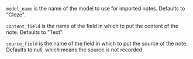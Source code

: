 `model_name` is the name of the model to use for imported notes. Defaults to
"Cloze".

`content_field` is the name of the field in which to put the content of the
note. Defaults to "Text".

`source_field` is the name of the field in which to put the source of the note.
Defaults to null, which means the source is not recorded.
